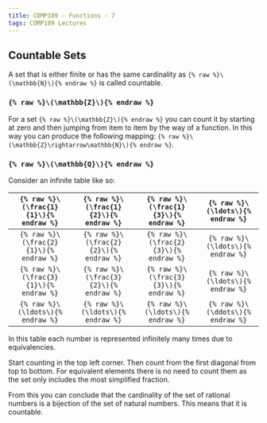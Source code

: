 ```yaml
---
title: COMP109 - Functions - 7
tags: COMP109 Lectures
---
```

## Countable Sets
A set that is either finite or has the same cardinality as `{% raw %}\(\mathbb{N}\){% endraw %}` is called countable.

### `{% raw %}\(\mathbb{Z}\){% endraw %}`
For a set `{% raw %}\(\mathbb{Z}\){% endraw %}` you can count it by starting at zero and then jumping from item to item by the way of a function. In this way you can produce the following mapping: `{% raw %}\(\mathbb{Z}\rightarrow\mathbb{N}\){% endraw %}`.

### `{% raw %}\(\mathbb{Q}\){% endraw %}`
Consider an infinite table like so:

| `{% raw %}\(\frac{1}{1}\){% endraw %}` | `{% raw %}\(\frac{1}{2}\){% endraw %}` | `{% raw %}\(\frac{1}{3}\){% endraw %}` | `{% raw %}\(\ldots\){% endraw %}` |
| :-: | :-:| :-:| :-: |
| `{% raw %}\(\frac{2}{1}\){% endraw %}` | `{% raw %}\(\frac{2}{2}\){% endraw %}` | `{% raw %}\(\frac{2}{3}\){% endraw %}` | `{% raw %}\(\ldots\){% endraw %}` |
| `{% raw %}\(\frac{3}{1}\){% endraw %}` | `{% raw %}\(\frac{3}{2}\){% endraw %}` | `{% raw %}\(\frac{3}{3}\){% endraw %}` | `{% raw %}\(\ldots\){% endraw %}` |
| `{% raw %}\(\ldots\){% endraw %}` | `{% raw %}\(\ldots\){% endraw %}`| `{% raw %}\(\ldots\){% endraw %}` | `{% raw %}\(\ddots\){% endraw %}` |

In this table each number is represented infinitely many times due to equivalencies.

Start counting in the top left corner. Then count from the first diagonal from top to bottom. For equivalent elements there is no need to count them as the set only includes the most simplified fraction. 

From this you can conclude that the cardinality of the set of rational numbers is a bijection of the set of natural numbers. This means that it is countable.
